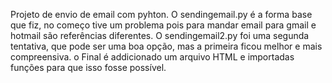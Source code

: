 Projeto de envio de email com pyhton.
O sendingemail.py é a forma base que fiz, no começo tive um problema pois para mandar email para gmail e hotmail são referências diferentes.
O sendingemail2.py foi uma segunda tentativa, que pode ser uma boa opção, mas a primeira ficou melhor e mais compreensiva.
o Final é addicionado um arquivo HTML e importadas funções para que isso fosse possível. 
